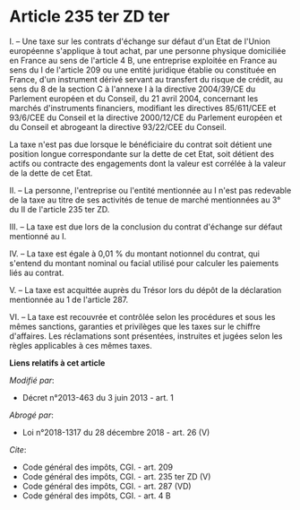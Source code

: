 # Article 235 ter ZD ter

I. – Une taxe sur les contrats d'échange sur défaut d'un Etat de l'Union européenne s'applique à tout achat, par une personne
physique domiciliée en France au sens de l'article 4 B, une entreprise exploitée en France au sens du I de l'article 209 ou
une entité juridique établie ou constituée en France, d'un instrument dérivé servant au transfert du risque de crédit, au
sens du 8 de la section C à l'annexe I à la directive 2004/39/CE du Parlement européen et du Conseil, du 21 avril 2004,
concernant les marchés d'instruments financiers, modifiant les directives 85/611/CEE et 93/6/CEE du Conseil et la directive
2000/12/CE du Parlement européen et du Conseil et abrogeant la directive 93/22/CEE du Conseil.

La taxe n'est pas due lorsque le bénéficiaire du contrat soit détient une position longue correspondante sur la dette de cet
Etat, soit détient des actifs ou contracte des engagements dont la valeur est corrélée à la valeur de la dette de cet Etat.

II. – La personne, l'entreprise ou l'entité mentionnée au I n'est pas redevable de la taxe au titre de ses activités de tenue
de marché mentionnées au 3° du II de l'article 235 ter ZD. 

III. – La taxe est due lors de la conclusion du contrat d'échange sur défaut mentionné au I.

IV. – La taxe est égale à 0,01 % du montant notionnel du contrat, qui s'entend du montant nominal ou facial utilisé pour
calculer les paiements liés au contrat.

V. – La taxe est acquittée auprès du Trésor lors du dépôt de la déclaration mentionnée au 1 de l'article 287.

VI. – La taxe est recouvrée et contrôlée selon les procédures et sous les mêmes sanctions, garanties et privilèges que les
taxes sur le chiffre d'affaires. Les réclamations sont présentées, instruites et jugées selon les règles applicables à ces
mêmes taxes.

**Liens relatifs à cet article**

_Modifié par_:

  - Décret n°2013-463 du 3 juin 2013 - art. 1

_Abrogé par_:

  - Loi n°2018-1317 du 28 décembre 2018 - art. 26 (V)

_Cite_:

  - Code général des impôts, CGI. - art. 209
  - Code général des impôts, CGI. - art. 235 ter ZD (V)
  - Code général des impôts, CGI. - art. 287 (VD)
  - Code général des impôts, CGI. - art. 4 B
